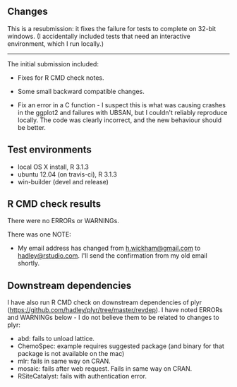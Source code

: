 ## Changes

This is a resubmission: it fixes the failure for tests to complete on 32-bit windows. (I accidentally included tests that need an interactive environment, which I run locally.)

----

The initial submission included:

* Fixes for R CMD check notes.

* Some small backward compatible changes.

* Fix an error in a C function - I suspect this is what was causing crashes
  in the ggplot2 and failures with UBSAN, but I couldn't reliably reproduce
  locally. The code was clearly incorrect, and the new behaviour should be
  better.

## Test environments

* local OS X install, R 3.1.3
* ubuntu 12.04 (on travis-ci), R 3.1.3
* win-builder (devel and release)

## R CMD check results

There were no ERRORs or WARNINGs. 

There was one NOTE:

* My email address has changed from <h.wickham@gmail.com> to 
  <hadley@rstudio.com>. I'll send the confirmation from my old email
  shortly.

## Downstream dependencies
I have also run R CMD check on downstream dependencies of plyr 
(https://github.com/hadley/plyr/tree/master/revdep). I have noted ERRORs and 
WARNINGs below - I do not believe them to be related to changes to plyr:

* abd: fails to unload lattice.
* ChemoSpec: example requires suggested package (and binary for that package is 
  not available on the mac)
* mlr: fails in same way on CRAN.
* mosaic: fails after web request. Fails in same way on CRAN.
* RSiteCatalyst: fails with authentication error.
